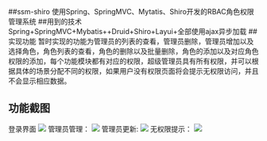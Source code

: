 ##ssm-shiro
使用Spring、SpringMVC、Mytatis、Shiro开发的RBAC角色权限管理系统
##用到的技术
Spring+SpringMVC+Mybatis++Druid+Shiro+Layui+全部使用ajax异步加载
##实现功能
暂时实现的功能为管理员的列表的查看，管理员删除，管理员增加以及选择角色，角色列表的查看，角色的删除以及批量删除，角色的添加以及对应角色权限的添加，每个功能模块都有对应的权限，超级管理员具有所有权限，并可以根据具体的场景分配不同的权限，如果用户没有权限页面将会提示无权限访问，并且不会显示相应数据。
## 功能截图
登录界面
![](http://ishangit.cn/zb_users/upload/2019/05/20190509093358155736563886083.png)
管理员管理：
![](http://ishangit.cn/zb_users/upload/2019/05/20190509093443155736568385960.png)
管理员更新:
![](http://ishangit.cn/zb_users/upload/2019/05/20190509093519155736571956678.png)
无权限提示：
![](http://ishangit.cn/zb_users/upload/2019/05/20190509094005155736600558928.png)
